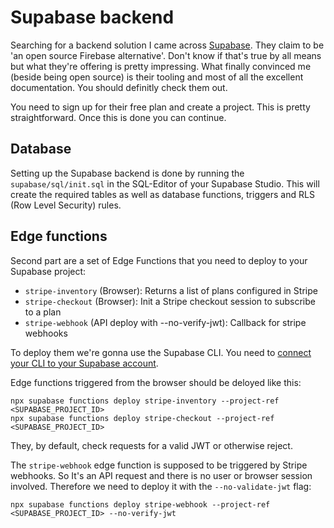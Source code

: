 # Supabase backend
Searching for a backend solution I came across [Supabase](https://supabase.com). They claim to be 'an open source Firebase alternative'. Don't know if that's true by all means but what they're offering is pretty impressing. What finally convinced me (beside being open source) is their tooling and most of all the excellent documentation. You should definitly check them out.

You need to sign up for their free plan and create a project. This is pretty straightforward. Once this is done you can continue. 

## Database
Setting up the Supabase backend is done by running the `supabase/sql/init.sql` in the SQL-Editor of your Supabase Studio. This will create the required tables as well as database functions, triggers and RLS (Row Level Security) rules.

## Edge functions
Second part are a set of Edge Functions that you need to deploy to your Supabase project:

- `stripe-inventory` (Browser): Returns a list of plans configured in Stripe
- `stripe-checkout` (Browser): Init a Stripe checkout session to subscribe to a plan
- `stripe-webhook` (API deploy with --no-verify-jwt): Callback for stripe webhooks

To deploy them we're gonna use the Supabase CLI. You need to [connect your CLI to your Supabase account](https://supabase.com/docs/reference/cli/supabase-login).

Edge functions triggered from the browser should be deloyed like this:
```
npx supabase functions deploy stripe-inventory --project-ref <SUPABASE_PROJECT_ID>
npx supabase functions deploy stripe-checkout --project-ref <SUPABASE_PROJECT_ID>
```
They, by default, check requests for a valid JWT or otherwise reject.

The `stripe-webhook` edge function is supposed to be triggered by Stripe webhooks. So It's an API request and there is no user or browser session involved. Therefore we need to deploy it with the `--no-validate-jwt` flag:
```
npx supabase functions deploy stripe-webhook --project-ref <SUPABASE_PROJECT_ID> --no-verify-jwt
```
